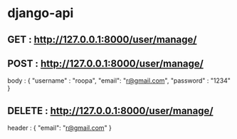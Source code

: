 # django-api
## GET : http://127.0.0.1:8000/user/manage/
## POST : http://127.0.0.1:8000/user/manage/
body :
{
 "username" : "roopa",
 "email": "r@gmail.com",
 "password" : "1234"
 }

 
 ## DELETE : http://127.0.0.1:8000/user/manage/
header : 
{
 "email": "r@gmail.com"
}

 
